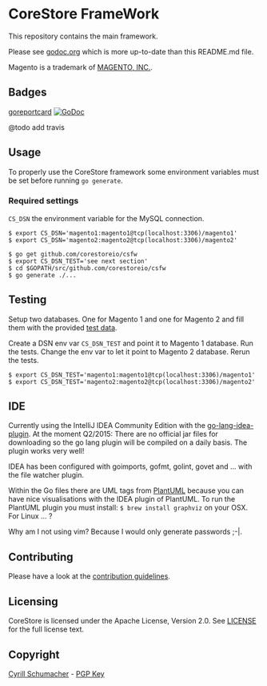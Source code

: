 # CoreStore FrameWork

This repository contains the main framework.

Please see [godoc.org](https://godoc.org/github.com/corestoreio/csfw) which is more up-to-date than this README.md file.

Magento is a trademark of [MAGENTO, INC.](http://www.magentocommerce.com/license/).

## Badges

[goreportcard](http://goreportcard.com/report/Corestoreio/csfw) [![GoDoc](https://godoc.org/github.com/corestoreio/csfw?status.svg)](https://godoc.org/github.com/corestoreio/csfw)

@todo add travis

## Usage

To properly use the CoreStore framework some environment variables must be set before running `go generate`.

### Required settings

`CS_DSN` the environment variable for the MySQL connection.

```shell
$ export CS_DSN='magento1:magento1@tcp(localhost:3306)/magento1'
$ export CS_DSN='magento2:magento2@tcp(localhost:3306)/magento2'
```

```
$ go get github.com/corestoreio/csfw
$ export CS_DSN_TEST='see next section'
$ cd $GOPATH/src/github.com/corestoreio/csfw
$ go generate ./...
```

## Testing

Setup two databases. One for Magento 1 and one for Magento 2 and fill them with the provided [test data](https://github.com/corestoreio/csfw/tree/master/testData).

Create a DSN env var `CS_DSN_TEST` and point it to Magento 1 database. Run the tests.
Change the env var to let it point to Magento 2 database. Rerun the tests.

```shell
$ export CS_DSN_TEST='magento1:magento1@tcp(localhost:3306)/magento1'
$ export CS_DSN_TEST='magento2:magento2@tcp(localhost:3306)/magento2'
```

## IDE

Currently using the IntelliJ IDEA Community Edition with the [go-lang-idea-plugin](https://github.com/go-lang-plugin-org/go-lang-idea-plugin).
At the moment Q2/2015: There are no official jar files for downloading so the go lang plugin will be 
compiled on a daily basis. The plugin works very well!

IDEA has been configured with goimports, gofmt, golint, govet and ... with the file watcher plugin.

Within the Go files there are UML tags from [PlantUML](http://en.wikipedia.org/wiki/PlantUML) because you
can have nice visualisations with the IDEA plugin of PlantUML. To run the PlantUML plugin you must 
install: `$ brew install graphviz` on your OSX. For Linux ... ?

Why am I not using vim? Because I would only generate passwords ;-|.

## Contributing

Please have a look at the [contribution guidelines](https://github.com/corestoreio/corestore/blob/master/CONTRIBUTING.md).

## Licensing

CoreStore is licensed under the Apache License, Version 2.0. See
[LICENSE](https://github.com/corestoreio/corestore/blob/master/LICENSE) for the full license text.

## Copyright

[Cyrill Schumacher](http://cyrillschumacher.com) - [PGP Key](https://keybase.io/cyrill)
